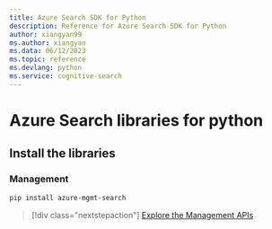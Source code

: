 ```yaml
---
title: Azure Search SDK for Python
description: Reference for Azure Search SDK for Python
author: xiangyan99
ms.author: xiangyan
ms.data: 06/12/2023
ms.topic: reference
ms.devlang: python
ms.service: cognitive-search
---
```

# Azure Search libraries for python

## Install the libraries


### Management

```bash
pip install azure-mgmt-search
```
> [!div class="nextstepaction"]
> [Explore the Management APIs](/python/api/overview/azure/search/management)